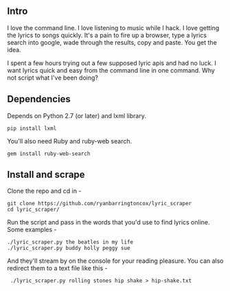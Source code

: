 ## Intro

I love the command line.  I love listening to music while I hack.  I love getting the lyrics to songs quickly.  It's a pain to fire up a browser, type a lyrics search into google, wade through the results, copy and paste.  You get the idea.

I spent a few hours trying out a few supposed lyric apis and had no luck.  I want lyrics quick and easy from the command line in one command.  Why not script what I've been doing?

## Dependencies

Depends on Python 2.7 (or later) and lxml library.

    pip install lxml

You'll also need Ruby and ruby-web search.

    gem install ruby-web-search

## Install and scrape 

Clone the repo and cd in -

    git clone https://github.com/ryanbarringtoncox/lyric_scraper
    cd lyric_scraper/

Run the script and pass in the words that you'd use to find lyrics online.  Some examples -

    ./lyric_scraper.py the beatles in my life 
    ./lyric_scraper.py buddy holly peggy sue 

And they'll stream by on the console for your reading pleasure.  You can also redirect them to a text file like this -

     ./lyric_scraper.py rolling stones hip shake > hip-shake.txt

